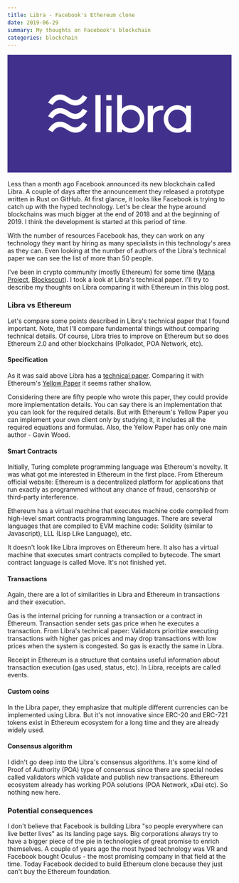 ```yaml
---
title: Libra - Facebook's Ethereum clone
date: 2019-06-29
summary: My thoughts on Facebook's blockchain
categories: blockchain
---
```


![img](/images/2019-06-29-libra.png)

Less than a month ago Facebook announced its new blockchain called Libra. A couple of days after the announcement they released a prototype written in Rust on GitHub. At first glance, it looks like Facebook is trying to catch up with the hyped technology. Let's be clear the hype around blockchains was much bigger at the end of 2018 and at the beginning of 2019. I think the development is started at this period of time.

With the number of resources Facebook has, they can work on any technology they want by hiring as many specialists in this technology's area as they can. Even looking at the number of authors of the Libra's technical paper we can see the list of more than 50 people.

I've been in crypto community (mostly Ethereum) for some time ([Mana Project](https://github.com/mana-ethereum), [Blockscout](https://github.com/poanetwork/blockscout)). I took a look at Libra's technical paper. I'll try to describe my thoughts on Libra comparing it with Ethereum in this blog post.

### Libra vs Ethereum

Let's compare some points described in Libra's technical paper that I found important. Note, that I'll compare fundamental things without comparing technical details. Of course, Libra tries to improve on Ethereum but so does Ethereum 2.0 and other blockchains (Polkadot, POA Network, etc).

#### Specification

As it was said above Libra has a [technical paper](https://developers.libra.org/docs/assets/papers/the-libra-blockchain.pdf). Comparing it with Ethereum's [Yellow Paper](https://ethereum.github.io/yellowpaper/paper.pdf) it seems rather shallow.

Considering there are fifty people who wrote this paper, they could provide more implementation details. You can say there is an implementation that you can look for the required details. But with Ethereum's Yellow Paper you can implement your own client only by studying it, it includes all the required equations and formulas. Also, the Yellow Paper has only one main author - Gavin Wood.

#### Smart Contracts

Initially, Turing complete programming language was Ethereum's novelty. It was what got me interested in Ethereum in the first place. From Ethereum official website: Ethereum is a decentralized platform for applications that run exactly as programmed without any chance of fraud, censorship or third-party interference.

Ethereum has a virtual machine that executes machine code compiled from high-level smart contracts programming languages. There are several languages that are compiled to EVM machine code: Solidity (similar to Javascript), LLL (Lisp Like Language), etc.

It doesn't look like Libra improves on Ethereum here. It also has a virtual machine that executes smart contracts compiled to bytecode. The smart contract language is called Move. It's not finished yet.

#### Transactions

Again, there are a lot of similarities in Libra and Ethereum in transactions and their execution.

Gas is the internal pricing for running a transaction or a contract in Ethereum. Transaction sender sets gas price when he executes a transaction. From Libra's technical paper: Validators prioritize executing transactions with higher gas prices and may drop transactions with low prices when the system is congested. So gas is exactly the same in Libra.

Receipt in Ethereum is a structure that contains useful information about transaction execution (gas used, status, etc). In Libra, receipts are called events.

#### Custom coins

In the Libra paper, they emphasize that multiple different currencies can be implemented using Libra. But it's not innovative since ERC-20 and ERC-721 tokens exist in Ethereum ecosystem for a long time and they are already widely used.

#### Consensus algorithm

I didn't go deep into the Libra's consensus algorithms. It's some kind of Proof of Authority (POA) type of consensus since there are special nodes called validators which validate and publish new transactions. Ethereum ecosystem already has working POA solutions (POA Network, xDai etc). So nothing new here.

### Potential consequences

I don't believe that Facebook is building Libra "so people everywhere can live better lives" as its landing page says. Big corporations always try to have a bigger piece of the pie in technologies of great promise to enrich themselves. A couple of years ago the most hyped technology was VR and Facebook bought Oculus - the most promising company in that field at the time. Today Facebook decided to build Ethereum clone because they just can't buy the Ethereum foundation.
